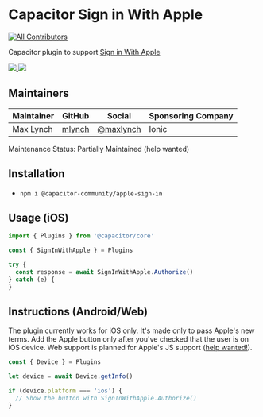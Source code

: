 # Capacitor Sign in With Apple

<!-- ALL-CONTRIBUTORS-BADGE:START - Do not remove or modify this section -->
[![All Contributors](https://img.shields.io/badge/all_contributors-2-orange.svg?style=flat-square)](#contributors-)
<!-- ALL-CONTRIBUTORS-BADGE:END -->

Capacitor plugin to support [Sign in With Apple](https://developer.apple.com/sign-in-with-apple/get-started/)

<!-- Badges -->
<a href="https://npmjs.com/package/@capacitor-community/apple-sign-in">
  <img src="https://img.shields.io/npm/v/@capacitor-community/apple-sign-in.svg">
</a>
<a href="https://npmjs.com/package/@capacitor-community/apple-sign-in">
  <img src="https://img.shields.io/npm/l/@capacitor-community/apple-sign-in.svg">
</a>

## Maintainers

| Maintainer | GitHub | Social | Sponsoring Company |
| -----------| -------| -------| -------------------|
| Max Lynch | [mlynch](https://github.com/mlynch) | [@maxlynch](https://twitter.com/maxlynch) | Ionic |

Maintenance Status: Partially Maintained (help wanted)

## Installation

- `npm i @capacitor-community/apple-sign-in`

## Usage (iOS)

```ts
import { Plugins } from '@capacitor/core'

const { SignInWithApple } = Plugins

try {
  const response = await SignInWithApple.Authorize()
} catch (e) {
}
```

## Instructions (Android/Web)

The plugin currently works for iOS only. It's made only to pass Apple's new terms. Add the Apple button only after you've checked that the user is on iOS device. Web support is planned for Apple's JS support ([help wanted!](https://github.com/capacitor-community/apple-sign-in/issues/1)).

```ts
const { Device } = Plugins

let device = await Device.getInfo()

if (device.platform === 'ios') {
  // Show the button with SignInWithApple.Authorize()
}
```

